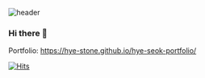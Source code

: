 ![header](https://capsule-render.vercel.app/api?type=waving&color=auto&height=300&section=header&text=capsule%20render&fontSize=90)
### Hi there 👋
Portfolio: https://hye-stone.github.io/hye-seok-portfolio/

[![Hits](https://hits.seeyoufarm.com/api/count/incr/badge.svg?url=https://github.com/hye-stone%2Fgjbae1212%2Fhit-counter&count_bg=%23D8B3DF&title_bg=%238F9CDB&icon=&icon_color=%23E7E7E7&title=hits&edge_flat=false)](https://hits.seeyoufarm.com)

<!--
**hye-stone/hye-stone** is a ✨ _special_ ✨ repository because its `README.md` (this file) appears on your GitHub profile.

Here are some ideas to get you started:

- 🔭 I’m currently working on ...
- 🌱 I’m currently learning ...
- 👯 I’m looking to collaborate on ...
- 🤔 I’m looking for help with ...
- 💬 Ask me about ...
- 📫 How to reach me: ...
- 😄 Pronouns: ...
- ⚡ Fun fact: ...
-->
